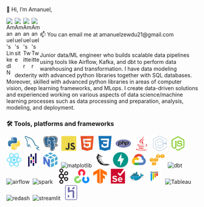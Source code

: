 👋 Hi, I’m Amanuel,

<a href="https://www.linkedin.com/in/amanuel-zewdu-070826181/">
  <img align="left" alt="Amanuel's LinkedIN" width="22px" src="https://raw.githubusercontent.com/peterthehan/peterthehan/master/assets/linkedin.svg" />
</a>

<a href="https://sites.google.com/view/amanuelzewdu">
  <img align="left" alt="Amanuel's site" width="22px" src="https://encrypted-tbn0.gstatic.com/images?q=tbn:ANd9GcR7J9mBYOCBx-lqIGnSRtqcY2DH-QqzwlfIWO8NxsM&s" />
  
</a>
<a href="https://twitter.com/AmanuelZewdu9">
  <img align="left" alt="Amanuel's Twitter" width="22px" src="https://raw.githubusercontent.com/peterthehan/peterthehan/master/assets/twitter.svg" />
</a>

<a href="https://medium.com/@amanuelzewdu9">
  <img align="left" alt="Amanuel's Twitter" width="22px" src="https://cdn4.iconfinder.com/data/icons/social-media-circle-7/512/Medium_circle-512.png" />
</a>
<br>
<br>
📫 You can email me at amanuelzewdu21@gmail.com

<br />
<br />




Junior data/ML engineer who builds scalable data pipelines using tools like Airﬂow, Kafka, and dbt to perform data warehousing and transformation. I have data modeling dexterity with advanced python libraries together with SQL databases. Moreover, skilled with advanced python libraries in areas of computer vision, deep learning frameworks, and MLops. I create data-driven solutions and experienced working on various aspects of data science/machine learning processes such as data processing and preparation, analysis, modeling, and deployment.
  

### :hammer_and_wrench: Tools, platforms and frameworks  

<div>
  <img src="https://github.com/devicons/devicon/blob/master/icons/python/python-original.svg" title="Python" alt="Python" width="40" height="40"/>&nbsp;
  <img src="https://github.com/devicons/devicon/blob/master/icons/mysql/mysql-original.svg" title="MySQL"  alt="MySQL" width="40" height="40"/>&nbsp;
  <img src="https://github.com/devicons/devicon/blob/master/icons/postgresql/postgresql-original.svg" title="Postgresql" alt="Postgresql" width="40" height="40"/>&nbsp;
  <img src="https://github.com/devicons/devicon/blob/master/icons/javascript/javascript-original.svg" title="JavaScript" alt="JavaScript" width="40" height="40"/>&nbsp;
    <img src="https://github.com/devicons/devicon/blob/master/icons/html5/html5-original.svg" title="HTML5" alt="HTML" width="40" height="40"/>&nbsp;
    <img src="https://github.com/devicons/devicon/blob/master/icons/css3/css3-plain.svg"  title="CSS3" alt="CSS" width="40" height="40"/>&nbsp;
   <img src="https://github.com/devicons/devicon/blob/master/icons/php/php-original.svg"  title="PHP" alt="PHP" width="40" height="40"/>&nbsp;
   <img src="https://github.com/devicons/devicon/blob/master/icons/java/java-plain.svg"  title="Java" alt="Java" width="40" height="40"/>&nbsp;
   <img src="https://github.com/devicons/devicon/blob/master/icons/cplusplus/cplusplus-line.svg"  title="CPP" alt="CPP" width="40" height="40"/>&nbsp;
   <img src="https://github.com/devicons/devicon/blob/master/icons/nodejs/nodejs-original.svg" title="NodeJS" alt="NodeJS" width="40" height="40"/>&nbsp;
   <img src="https://github.com/devicons/devicon/blob/master/icons/react/react-original.svg" title="React" alt="React" width="40" height="40"/>&nbsp;
  <img src="https://github.com/devicons/devicon/blob/master/icons/pandas/pandas-original.svg" title="pandas" alt="pandas" width="40" height="40"/>&nbsp;
  <img src="https://github.com/devicons/devicon/blob/master/icons/numpy/numpy-original.svg" title="numpy" alt="numpy" width="40" height="40"/>&nbsp;
  <img src="https://camo.githubusercontent.com/0d7d12a48d684711cfd0bcb964ff7503df0fa8cf250ce494c542be556681186c/68747470733a2f2f66696c65732e6769747465722e696d2f6d6174706c6f746c69622f6d6174706c6f746c69622f636531792f7468756d622f6d6174706c6f746c69622d737469636b65722e706e67" title="matplotlib" alt="matplotlib" width="40" height="40"/>&nbsp;
  <img src="https://github.com/devicons/devicon/blob/master/icons/flask/flask-original.svg" title="flask" alt="flask" width="40" height="40"/>&nbsp;
  <img src="https://github.com/devicons/devicon/blob/master/icons/fastapi/fastapi-original.svg" title="FASTAPI" alt="FASTAPI" width="40" height="40"/>&nbsp;
   <img src="https://github.com/devicons/devicon/blob/master/icons/googlecloud/googlecloud-original.svg" title="gcp" alt="gcp" width="40" height="40"/>&nbsp;
  <img src="https://github.com/devicons/devicon/blob/master/icons/amazonwebservices/amazonwebservices-original.svg" title="aws" alt="aws" width="40" height="40"/>&nbsp;
  <img src="https://avatars.githubusercontent.com/u/18339788?s=280&v=4" title="dbt" alt="dbt" width="40" height="40"/>&nbsp;
  <img src="https://image.pngaaa.com/622/5661622-middle.png" title="airflow" alt="airflow" width="40" height="40"/>&nbsp;
  <img src="https://encrypted-tbn0.gstatic.com/images?q=tbn:ANd9GcRzBVLvC6Z62A6DaLKYSr2AypdMeEYXsLXR4Ad3LgknJRzIF5RGj0iGwThYYBbalJozm5Q&usqp=CAU" title="spark" alt="spark" width="40" height="40"/>&nbsp;
  <img src="https://github.com/devicons/devicon/blob/master/icons/apachekafka/apachekafka-original.svg" title="kafka" alt="kafka" width="40" height="40"/>&nbsp;
  <img src="https://github.com/devicons/devicon/blob/master/icons/opencv/opencv-original.svg" title="opencv" alt="opencv" width="40" height="40"/>&nbsp;
  <img src="https://github.com/devicons/devicon/blob/master/icons/tensorflow/tensorflow-original.svg" title="tensorflow" alt="tensorflow" width="40" height="40"/>&nbsp;
  <img src="https://github.com/devicons/devicon/blob/master/icons/selenium/selenium-original.svg" title="selenium" alt="selenium" width="40" height="40"/>&nbsp;
  <img src="https://github.com/devicons/devicon/blob/master/icons/docker/docker-original.svg" title="Docker" alt="Docker" width="40" height="40"/>&nbsp;
  <img src="https://github.com/devicons/devicon/blob/master/icons/pytest/pytest-original.svg" title="pytest" alt="pytest" width="40" height="40"/>&nbsp;
  <img src="https://w7.pngwing.com/pngs/138/659/png-transparent-tableau-software-hd-logo.png" title="Tableau" alt="Tableau" width="40" height="40"/>&nbsp;
  <img src="https://dapulse-res.cloudinary.com/image/upload/f_auto,q_auto/remote_mondaycom_static/img/segment-layout-default-images/floating-integrations/redash.png" title="redash" alt="redash" width="40" height="40"/>&nbsp;
  <img src="https://encrypted-tbn0.gstatic.com/images?q=tbn:ANd9GcSA8_ySNtmoOQCio_bjEdrbx7MuT1vpZ0D9DYwnQr50ZE9mDgyuIw0uP62cklk34PuCwtw&usqp=CAU" title="streamlit" alt="streamlit" width="40" height="40"/>&nbsp;
  <img src="https://github.com/devicons/devicon/blob/master/icons/heroku/heroku-original.svg" title="heroku" alt="heroku" width="40" height="40"/>&nbsp;
 


<!---
Amanuel3065/Amanuel3065 is a ✨ special ✨ repository because its `README.md` (this file) appears on your GitHub profile.
You can click the Preview link to take a look at your changes.
--->
